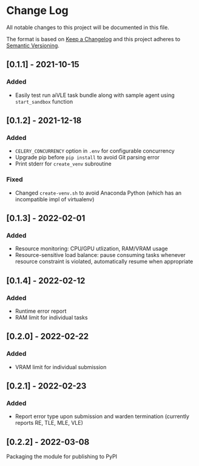 # Change Log

All notable changes to this project will be documented in this file.

The format is based on [Keep a Changelog](http://keepachangelog.com/)
and this project adheres to [Semantic Versioning](http://semver.org/).

## [0.1.1] - 2021-10-15

### Added

- Easily test run aiVLE task bundle along with sample agent using `start_sandbox` function

## [0.1.2] - 2021-12-18

### Added

- `CELERY_CONCURRENCY` option in `.env` for configurable concurrency
- Upgrade pip before `pip install` to avoid Git parsing error
- Print stderr for `create_venv` subroutine

### Fixed

- Changed `create-venv.sh` to avoid Anaconda Python (which has an incompatible impl of virtualenv)

## [0.1.3] - 2022-02-01

### Added

- Resource monitoring: CPU/GPU utlization, RAM/VRAM usage
- Resource-sensitive load balance: pause consuming tasks whenever resource constraint is violated, automatically resume
  when appropriate

## [0.1.4] - 2022-02-12

### Added

- Runtime error report
- RAM limit for individual tasks

## [0.2.0] - 2022-02-22

### Added

- VRAM limit for individual submission

## [0.2.1] - 2022-02-23

### Added

- Report error type upon submission and warden termination (currently reports RE, TLE, MLE, VLE)

## [0.2.2] - 2022-03-08

Packaging the module for publishing to PyPI
